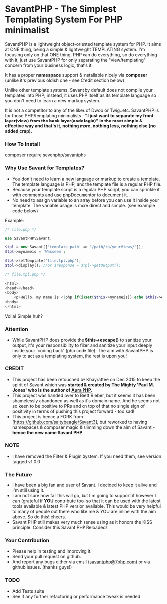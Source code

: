SavantPHP - The Simplest Templating System For PHP minimalist
=============================================================

SavantPHP is a lightweight object-oriented template system for PHP. It aims at ONE thing, being a simple & lightweight TEMPLATING system. I'm focusing only on that ONE thing. PHP can do everything, so do everything with it, just use SavantPHP for only separating the "view/templating" concern from your business logic, that's it.

It has a proper **namespace** support & installable nicely via **composer** (unlike it's previous oldish one - see Credit section below)

Unlike other template systems, Savant by default does not compile your templates into PHP; instead, it uses PHP itself as its template language so you don't need to learn a new markup system.

It is not a competitor to any of the likes of Dwoo or Twig..etc. SavantPHP is for those PHP/templating minimalists - **"I just want to separate my front layer(view) from the back layer(code logic)" in the most simple & effective way and that's it, nothing more, nothing less, nothing else (no added crap).**

### How To Install

composer require sevenphp/savantphp

### Why Use Savant for Templates?


- You don't need to learn a new language or markup to create a template. The template language is PHP, and the template file is a regular PHP file.
- Because your template script is a regular PHP script, you can sprinkle it with comments and use phpDocumentor to document it.
- No need to assign variable to an array before you can use it inside your template. The variable usage is more direct and simple. (see example code below)

Example:

```php
/* file.php */

use SavantPHP\Savant;

$tpl = new Savant(['template_path' => '/path/to/yourViews/']);
$tpl->mynameis = 'Wasseem';

$tpl->setTemplate('file.tpl.php');
$tpl->display(); //or $response = $tpl->getOutput();

```

```php
/* file.tpl.php */

<html>
<head></head>
<body>
    <p>Hello, my name is <?php if(isset($this->mynameis)) echo $this->escape($this->mynameis) ?></p>
<body>
</html>

```

Voila! Simple huh?

### Attention

- While SavantPHP does provide the **$this->escape()** to sanitize your output, it's your responsibility to filter and sanitize your input deeply inside your 'coding back' (php code file). The aim with SavantPHP is only to act as a templating system, the rest is upon you!

### CREDIT

- This project has been retouched by Khayrattee on Dec 2015 to keep the spirit of Savant which was **started & created by The Mighty 'Paul M. Jones' who is the author of [Aura PHP](https://github.com/auraphp).**
- This project was handed over to Brett Bieber, but it seems it has been shamelessly abandoned as well as it's domain name. And he seems not so keen to be positive to PRs and on top of that no single sign of positivity in terms of pushing this project forward - too sad!
- This project is hence a FORK from [https://github.com/saltybeagle/Savant3], but reworked to having namespaces & composer magic & slimming down the aim of Savant - **hence the new name Savant PHP**.

### NOTE

- I have removed the Filter & Plugin System. If you need them, see version tagged v1.0.0

### The Future

- I have been a big fan and user of Savant. I decided to keep it alive and I'm still using it.
- I am not sure how far this will go, but I'm going to support it however I can (grateful if **YOU** contribute too) so that it can be used with the latest tools available & latest PHP version available. This would be very helpful to many of people out there who like me & YOU are inline with the aim above. So do this! cheers.
- Savant PHP still makes very much sense using as it honors the KISS principle. Consider this Savant PHP Reloaded!

### Your Contribution

- Please help in testing and improving it.
- Send your pull request on github.
- And report any bugs either via email (savantphp@7php.com) or via github issues.
(thanks guys!)


### TODO
- Add Tests suite
- See if any further refactoring or performance tweak is needed
